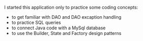 I started this application only to practice some coding concepts:
- to get familiar with DAO and DAO excaption handling
- to practice SQL queries
- to connect Java code with a MySql database
- to use the Builder, State and Factory design patterns
